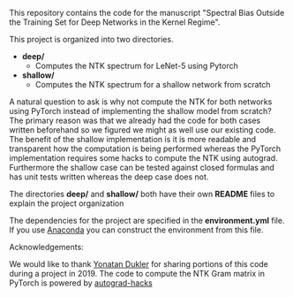 This repository contains the code for the manuscript 
"Spectral Bias Outside the Training Set for Deep
Networks in the Kernel Regime".


This project is organized into two directories.
* **deep/**
    * Computes the NTK spectrum for LeNet-5 using Pytorch
* **shallow/**
    * Computes the NTK spectrum for a shallow network from scratch

A natural question to ask is why not compute the NTK for both networks
using PyTorch instead of implementing the shallow model from scratch?
The primary reason was that we already had the code for both cases written
beforehand so we figured we might as well use our existing code.
The benefit of the shallow implementation is it is more readable and
transparent how the computation is being performed whereas the
PyTorch implementation requires some hacks to compute the NTK using autograd.
Furthermore the shallow case can be tested against closed formulas and has
unit tests written whereas the deep case does not.

The directories **deep/** and **shallow/** both have their own **README** files to explain
the project organization

The dependencies for the project are specified in the **environment.yml** file.
If you use [Anaconda](https://www.anaconda.com/) you can construct the environment from this file.

Acknowledgements:

We would like to thank [Yonatan Dukler](https://github.com/dukleryoni) for sharing portions of this code during a project in 2019.
The code to compute the NTK Gram matrix in PyTorch is powered by [autograd-hacks](https://github.com/cybertronai/autograd-hacks)
